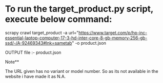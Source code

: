 # To run the target_product.py script, execute below command:

scrapy crawl target_product -a url="https://www.target.com/p/hp-inc-essential-laptop-computer-17-3-hd-inter-core-8-gb-memory-256-gb-ssd/-/A-92469343#lnk=sametab" -o product.json

OUTPUT file :- product.json

Note**

The URL given has no variant or model number. So as its not available in the website i have made it as N.A.
